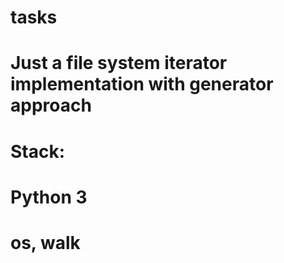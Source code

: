 # tasks
# Just a file system iterator implementation with generator approach
# Stack:
#       Python 3
#       os, walk
